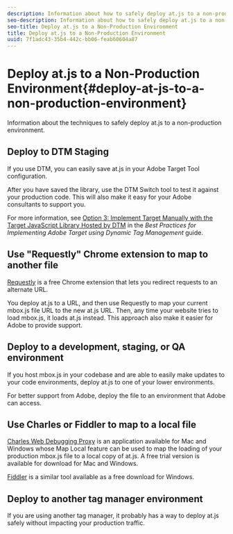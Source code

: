 ```yaml
---
description: Information about how to safely deploy at.js to a non-production environment.
seo-description: Information about how to safely deploy at.js to a non-production environment.
seo-title: Deploy at.js to a Non-Production Environment
title: Deploy at.js to a Non-Production Environment
uuid: 7f1adc43-35b4-442c-bb06-feab60604a87
---
```


# Deploy at.js to a Non-Production Environment{#deploy-at-js-to-a-non-production-environment}

Information about the techniques to safely deploy at.js to a non-production environment.

## Deploy to DTM Staging

If you use DTM, you can easily save at.js in your Adobe Target Tool configuration.

After you have saved the library, use the DTM Switch tool to test it against your production code. This will also make it easy for your Adobe consultants to support you.

For more information, see [Option 3: Implement Target Manually with the Target JavaScript Library Hosted by DTM](https://marketing.adobe.com/resources/help/en_US/dtm/target/t_implementing-target-manually-js-hosted-dtm.html) in the _Best Practices for Implementing Adobe Target using Dynamic Tag Management_ guide.

## Use "Requestly" Chrome extension to map to another file

[Requestly](https://chrome.google.com/webstore/detail/requestly/mdnleldcmiljblolnjhpnblkcekpdkpa?hl=en) is a free Chrome extension that lets you redirect requests to an alternate URL.

You deploy at.js to a URL, and then use Requestly to map your current mbox.js file URL to the new at.js URL. Then, any time your website tries to load mbox.js, it loads at.js instead. This approach also make it easier for Adobe to provide support.

## Deploy to a development, staging, or QA environment

If you host mbox.js in your codebase and are able to easily make updates to your code environments, deploy at.js to one of your lower environments.

For better support from Adobe, deploy the file to an environment that Adobe can access.

## Use Charles or Fiddler to map to a local file

[Charles Web Debugging Proxy](https://www.charlesproxy.com/) is an application available for Mac and Windows whose Map Local feature can be used to map the loading of your production mbox.js file to a local copy of at.js. A free trial version is available for download for Mac and Windows.

[Fiddler](https://www.telerik.com/fiddler) is a similar tool available as a free download for Windows.

## Deploy to another tag manager environment

If you are using another tag manager, it probably has a way to deploy at.js safely without impacting your production traffic.